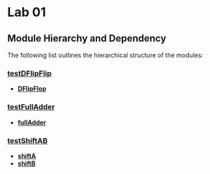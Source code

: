 # Lab 01

## Module Hierarchy and Dependency


The following list outlines the hierarchical structure of the modules:

### [**testDFlipFlip**](./testDFlipFlop.v)
- [**DFlipFlop**](../modules/DFlipFlop.v)

### [**testFullAdder**](./testFullAdder.v)
- [**fullAdder**](../modules/fullAdder.v)

### [**testShiftAB**](./testShiftAB.v)
- [**shiftA**](../modules/shiftA.v)
- [**shiftB**](../modules/shiftB.v)
